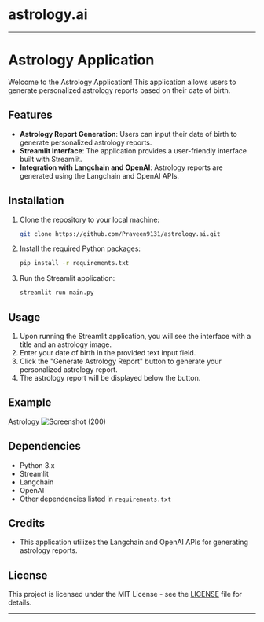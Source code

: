 # astrology.ai


---

# Astrology Application

Welcome to the Astrology Application! This application allows users to generate personalized astrology reports based on their date of birth.

##  Features

- **Astrology Report Generation**: Users can input their date of birth to generate personalized astrology reports.
- **Streamlit Interface**: The application provides a user-friendly interface built with Streamlit.
- **Integration with Langchain and OpenAI**: Astrology reports are generated using the Langchain and OpenAI APIs.

## Installation

1. Clone the repository to your local machine:

    ```bash
    git clone https://github.com/Praveen9131/astrology.ai.git
    ```

2. Install the required Python packages:

    ```bash
    pip install -r requirements.txt
    ```

3. Run the Streamlit application:

    ```bash
    streamlit run main.py
    ```

## Usage

1. Upon running the Streamlit application, you will see the interface with a title and an astrology image.
2. Enter your date of birth in the provided text input field.
3. Click the "Generate Astrology Report" button to generate your personalized astrology report.
4. The astrology report will be displayed below the button.

## Example

Astrology ![Screenshot (200)](https://github.com/Praveen9131/astrology.ai/assets/121826658/01d4f993-7a9f-417d-88d1-475738ddf3f1 )

##  Dependencies

- Python 3.x
- Streamlit
- Langchain
- OpenAI
- Other dependencies listed in `requirements.txt`

##  Credits

- This application utilizes the Langchain and OpenAI APIs for generating astrology reports.
  

##  License

This project is licensed under the MIT License - see the [LICENSE](LICENSE) file for details.

---
